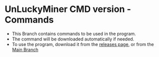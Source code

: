 # UnLuckyMiner CMD version - Commands
- This Branch contains commands to be used in the program.
- The command will be downloaded automatically if needed.
- To use the program, download it from the [releases page](https://github.com/UnLuckyLust/UnLuckyMiner/releases), or from the [Main Branch](https://github.com/UnLuckyLust/UnLuckyMiner/tree/main)
